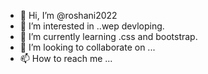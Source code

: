 - 👋 Hi, I’m @roshani2022
- 👀 I’m interested in ..wep devloping.
- 🌱 I’m currently learning .css and bootstrap.
- 💞️ I’m looking to collaborate on ...
- 📫 How to reach me ...

<!---
roshani2022/roshani2022 is a ✨ special ✨ repository because its `README.md` (this file) appears on your GitHub profile.
You can click the Preview link to take a look at your changes.
--->
